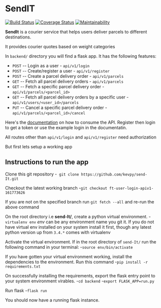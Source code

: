# SendIT

[![Build Status](https://travis-ci.org/kevpy/send-It.svg?branch=ft-user-login-apiv1-161773626)](https://travis-ci.org/kevpy/send-It)  [![Coverage Status](https://coveralls.io/repos/github/kevpy/send-It/badge.svg?branch=ft-user-login-apiv1-161773626)](https://coveralls.io/github/kevpy/send-It?branch=ft-user-login-apiv1-161773626)  [![Maintainability](https://api.codeclimate.com/v1/badges/1aa534e219da7a29a899/maintainability)](https://codeclimate.com/github/kevpy/send-It/maintainability)

**SendIt** is a courier service that helps users deliver parcels to different destinations.

It provides courier quotes based on weight categories

In `backend/` directory you will find a flask app.
It has the following features:

- `POST` -- Login as a user - `api/v1/login`
- `POST` -- Create/register a user - `api/v1/register`
- `POST` -- Create a parcel delivery order - `api/v1/parcels`
- `GET` -- Fetch all parcel delivery orders  - `api/v1/parcels`
- `GET` -- Fetch a specific parcel delivery order  - `api/v1/parcels/<parcel_id>`
- `GET` -- Fetch all parcel delivery orders by a specific user  - `api/v1/users/<user_id>/parcels`
- `PUT` -- Cancel a specific parcel delivery order - `api/v1/parcels/<parcel_id>/cancel`

Here's the [documentation](https://documenter.getpostman.com/view/5866871/RzZAkybV) on how to consume the API. Register then login to get a token or use the example login in the documentatin.

All routes other than `api/v1/login` and `api/v1/register` need authorization

But first lets setup a working app

## Instructions to run the app

Clone this git repository
-` git clone https://github.com/kevpy/send-It.git`

Checkout the latest working branch
-`git checkout ft-user-login-apiv1-161773626`

If you are not on the specified branch run `git fetch --all` and re-run the above command

On the root directory i.e **send-It/**, create a python virtual environment.
-`virtualenv env` _env_ can be any environment name you git it.
If you do not have virtual env installed on your system install it first, though any
latest python version up from `3.4.*` comes with virtualenv

Activate the virtual environment. If in the root directory of `send-It/` run the following
command in your terminal:
-`source env/bin/activate`

If you have gotten your virtual environment working, install the dependencies
to the environment. Run this command
-`pip install -r requirements.txt`

On successfully installing the requirements, export the flask entry point to your 
system environment virables.
-`cd backend`
-`export FLASK_APP=run.py`

Run flask
-`flask run`

You should now have a running flask instance.
